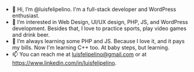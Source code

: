 - 👋 Hi, I’m @luisfelipelino. I'm a full-stack developer and WordPress enthusiast.
- 👀 I’m interested in Web Design, UI/UX design, PHP, JS, and WordPress development. Besides that, I love to practice sports, play video games and drink beer.
- 🌱 I’m always learning some PHP and JS. Because I love it, and it pays my bills. Now I'm learning C++ too. At baby steps, but learning.
- 📫 You can reach me at luisfelipelino@gmail.com or at https://www.linkedin.com/in/luisfelipelino.
 
<!---
luisfelipelino/luisfelipelino is a ✨ special ✨ repository because its `README.md` (this file) appears on your GitHub profile.
You can click the Preview link to take a look at your changes.
--->
